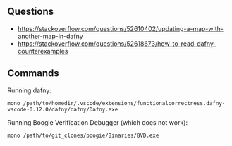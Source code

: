 ## Questions

-   https://stackoverflow.com/questions/52610402/updating-a-map-with-another-map-in-dafny
-   https://stackoverflow.com/questions/52618673/how-to-read-dafny-counterexamples


## Commands

Running dafny:

```
mono /path/to/homedir/.vscode/extensions/functionalcorrectness.dafny-vscode-0.12.0/dafny/dafny/Dafny.exe
```


Running Boogie Verification Debugger (which does not work):

```
mono /path/to/git_clones/boogie/Binaries/BVD.exe
```
